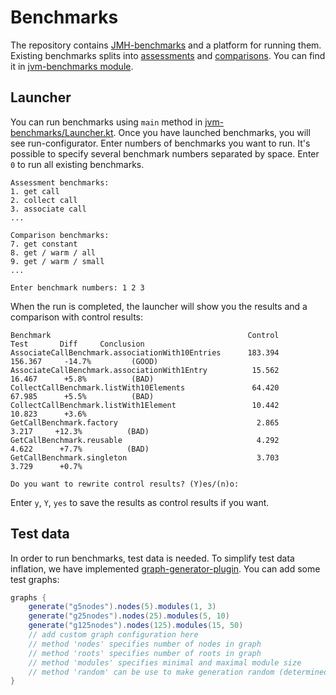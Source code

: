 # Benchmarks

The repository contains [JMH-benchmarks](https://github.com/openjdk/jmh) and a platform for running them. 
Existing benchmarks splits into [assessments](https://github.com/yandex/scout/tree/main/scout/measures/jvm-benchmarks/src/main/kotlin/scout/benchmark/benchmarks/assessment) and [comparisons](https://github.com/yandex/scout/tree/main/scout/measures/jvm-benchmarks/src/main/kotlin/scout/benchmark/benchmarks/comparison). 
You can find it in [jvm-benchmarks module](https://github.com/yandex/scout/tree/main/scout/measures/jvm-benchmarks). 

## Launcher
You can run benchmarks using `main` method in [jvm-benchmarks/Launcher.kt](https://github.com/yandex/scout/blob/main/scout/measures/jvm-benchmarks/src/main/kotlin/scout/benchmark/Launcher.kt). 
Once you have launched benchmarks, you will see run-configurator. Enter numbers of benchmarks you want to run. It's possible to specify several benchmark numbers separated by space. Enter `0` to run all existing benchmarks.
```
Assessment benchmarks:
1. get call
2. collect call
3. associate call
...

Comparison benchmarks:
7. get constant
8. get / warm / all
9. get / warm / small
...

Enter benchmark numbers: 1 2 3
```

When the run is completed, the launcher will show you the results and a comparison with control results:
```
Benchmark                                            Control       Test       Diff     Conclusion
AssociateCallBenchmark.associationWith10Entries      183.394    156.367     -14.7%         (GOOD)
AssociateCallBenchmark.associationWith1Entry          15.562     16.467      +5.8%          (BAD)
CollectCallBenchmark.listWith10Elements               64.420     67.985      +5.5%          (BAD)
CollectCallBenchmark.listWith1Element                 10.442     10.823      +3.6%               
GetCallBenchmark.factory                               2.865      3.217     +12.3%          (BAD)
GetCallBenchmark.reusable                              4.292      4.622      +7.7%          (BAD)
GetCallBenchmark.singleton                             3.703      3.729      +0.7%               

Do you want to rewrite control results? (Y)es/(n)o: 
```

Enter `y`, `Y`, `yes` to save the results as control results if you want.

## Test data
In order to run benchmarks, test data is needed. To simplify test data inflation, we have implemented [graph-generator-plugin](https://github.com/yandex/scout/tree/main/scout/measures/graph-generator-plugin). You can add some test graphs:
```groovy
graphs {
    generate("g5nodes").nodes(5).modules(1, 3)
    generate("g25nodes").nodes(25).modules(5, 10)
    generate("g125nodes").nodes(125).modules(15, 50)
    // add custom graph configuration here
    // method 'nodes' specifies number of nodes in graph
    // method 'roots' specifies number of roots in graph
    // method 'modules' specifies minimal and maximal module size
    // method 'random' can be use to make generation random (determined by default)
}
```
